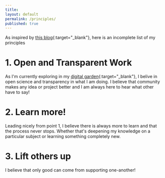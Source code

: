 ```yaml
---
title:
layout: default
permalink: /principles/
published: true
---
```


As inspired by [this blog](https://miketannenbaum.com/principles/){:target="_blank"}, here is an incomplete list of my principles

# 1. Open and Transparent Work
As I'm currently exploring in my [digital garden](https://dschnitzlervercel.vercel.app/){:target="_blank"}, I belive in open science and transparency in what I am doing. I believe that community makes any idea or project better and I am always here to hear what other have to say!

# 2. Learn more!
Leading nicely from point 1, I believe there is always more to learn and that the process never stops. Whether that's deepening my knowledge on a particular subject or learning something completely new. 

# 3. Lift others up
I believe that only good can come from supporting one-another! 